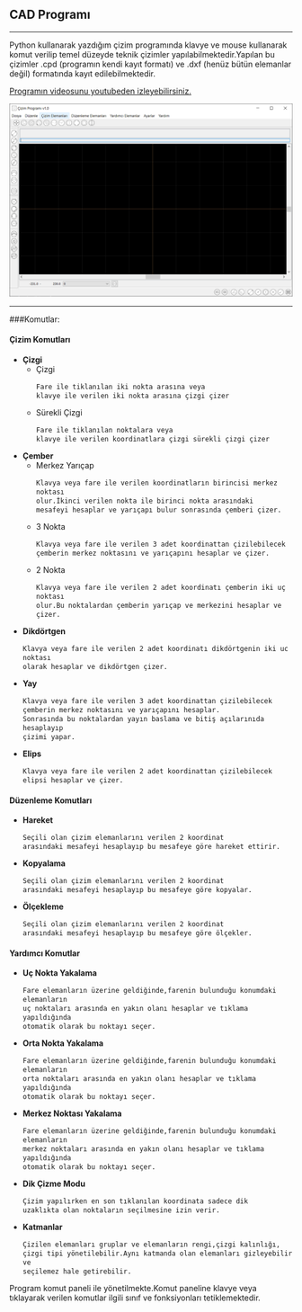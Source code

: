 ## CAD Programı
---------------------
Python kullanarak yazdığım çizim programında klavye ve mouse kullanarak komut verilip temel düzeyde teknik çizimler yapılabilmektedir.Yapılan bu çizimler .cpd (programın kendi kayıt formatı) ve .dxf (henüz bütün elemanlar değil) formatında kayıt edilebilmektedir.

[Programın videosunu youtubeden izleyebilirsiniz.](https://youtu.be/kdz4b9l1CcQ)

![](images/1.PNG)

-------------------
###Komutlar:
#### Çizim Komutları
* __Çizgi__
  - Çizgi
    ```
    Fare ile tiklanılan iki nokta arasına veya 
    klavye ile verilen iki nokta arasına çizgi çizer
    
    ```
  - Sürekli Çizgi
    ```
    Fare ile tiklanılan noktalara veya 
    klavye ile verilen koordinatlara çizgi sürekli çizgi çizer
    ```
* __Çember__
  - Merkez Yarıçap
    ```
    Klavya veya fare ile verilen koordinatların birincisi merkez noktası 
    olur.İkinci verilen nokta ile birinci nokta arasındaki 
    mesafeyi hesaplar ve yarıçapı bulur sonrasında çemberi çizer.
    ```
  - 3 Nokta
    ```
    Klavya veya fare ile verilen 3 adet koordinattan çizilebilecek 
    çemberin merkez noktasını ve yarıçapını hesaplar ve çizer.
    ```
  - 2 Nokta
    ```
    Klavya veya fare ile verilen 2 adet koordinatı çemberin iki uç noktası 
    olur.Bu noktalardan çemberin yarıçap ve merkezini hesaplar ve çizer. 
    ```
* __Dikdörtgen__ 
    ```
    Klavya veya fare ile verilen 2 adet koordinatı dikdörtgenin iki uc noktası 
    olarak hesaplar ve dikdörtgen çizer.
    ```
* __Yay__
    ```
    Klavya veya fare ile verilen 3 adet koordinattan çizilebilecek 
    çemberin merkez noktasını ve yarıçapını hesaplar.
    Sonrasında bu noktalardan yayın baslama ve bitiş açılarınıda hesaplayıp 
    çizimi yapar.
    ```
* __Elips__
    ```
    Klavya veya fare ile verilen 2 adet koordinattan çizilebilecek 
    elipsi hesaplar ve çizer.
    ```
#### Düzenleme Komutları
* __Hareket__
    ```
    Seçili olan çizim elemanlarını verilen 2 koordinat 
    arasındaki mesafeyi hesaplayıp bu mesafeye göre hareket ettirir.
    ```
* __Kopyalama__
    ```
    Seçili olan çizim elemanlarını verilen 2 koordinat 
    arasındaki mesafeyi hesaplayıp bu mesafeye göre kopyalar.
    ```
* __Ölçekleme__
    ```
    Seçili olan çizim elemanlarını verilen 2 koordinat 
    arasındaki mesafeyi hesaplayıp bu mesafeye göre ölçekler.
    ```
#### Yardımcı Komutlar
* __Uç Nokta Yakalama__
    ```
    Fare elemanların üzerine geldiğinde,farenin bulunduğu konumdaki elemanların 
    uç noktaları arasında en yakın olanı hesaplar ve tıklama yapıldığında 
    otomatik olarak bu noktayı seçer.
    ```
* __Orta Nokta Yakalama__
    ```
    Fare elemanların üzerine geldiğinde,farenin bulunduğu konumdaki elemanların 
    orta noktaları arasında en yakın olanı hesaplar ve tıklama yapıldığında 
    otomatik olarak bu noktayı seçer.
    ```
* __Merkez Noktası Yakalama__
    ```
    Fare elemanların üzerine geldiğinde,farenin bulunduğu konumdaki elemanların 
    merkez noktaları arasında en yakın olanı hesaplar ve tıklama yapıldığında 
    otomatik olarak bu noktayı seçer.
    ```
* __Dik Çizme Modu__
    ```
    Çizim yapılırken en son tıklanılan koordinata sadece dik 
    uzaklıkta olan noktaların seçilmesine izin verir.
    ```
* __Katmanlar__
    ```
    Çizilen elemanları gruplar ve elemanların rengi,çizgi kalınlığı,
    çizgi tipi yönetilebilir.Aynı katmanda olan elemanları gizleyebilir ve 
    seçilemez hale getirebilir.
    ```

Program komut paneli ile yönetilmekte.Komut paneline klavye veya tıklayarak verilen komutlar ilgili sınıf ve fonksiyonları tetiklemektedir.


